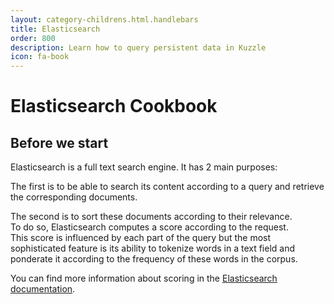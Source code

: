 ```yaml
---
layout: category-childrens.html.handlebars
title: Elasticsearch
order: 800
description: Learn how to query persistent data in Kuzzle
icon: fa-book
---
```


# Elasticsearch Cookbook

## Before we start

Elasticsearch is a full text search engine. It has 2 main purposes:

The first is to be able to search its content according to a query and retrieve the corresponding documents.

The second is to sort these documents according to their relevance.  
To do so, Elasticsearch computes a score according to the request.  
This score is influenced by each part of the query but the most sophisticated feature is its ability to tokenize words in a text field and ponderate it according to the frequency of these words in the corpus.  

You can find more information about scoring in the [Elasticsearch documentation](https://www.elastic.co/guide/en/elasticsearch/guide/2.x/scoring-theory.html).
